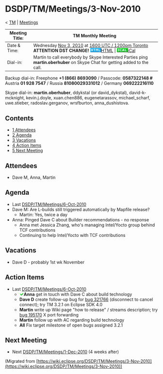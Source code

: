 

DSDP/TM/Meetings/3-Nov-2010
===========================

< [TM](./TM "DSDP/TM")‎ | [Meetings](./Meetings "DSDP/TM/Meetings")

| Meeting Title: | **TM Monthly Meeting** |
| --- | --- |
| Date & Time: | Wednesday [Nov 3, 2010](/index.php?title=Nov_3,_2010&action=edit&redlink=1 "Nov 3, 2010 (page does not exist)") at [1600 UTC / 1200pm Toronto](http://www.timeanddate.com/worldclock/fixedtime.html?month=11&day=3&year=2010&hour=16&min=00&sec=0&p1=0) **ATTENTION DST CHANGE!**   ![Html.gif](./images/Html.gif)[HTML](http://www.google.com/calendar/embed?src=vn70im36r00qeusu8nme50cils@group.calendar.google.com&ctz=Canada/Toronto) \| ![Ical.gif](./images/Ical.gif)[iCal](http://www.google.com/calendar/ical/vn70im36r00qeusu8nme50cils@group.calendar.google.com/public/basic.ics) |
| Dial-in: | Martin to call everybody by Skype   Interested Parties ping **martin.oberhuber** on Skype Chat for getting added to the call. |

Backup dial-in: Freephone **+1 (866) 8693090** / Passcode: **0587322148 #**  
Austria **01 928 7547** / Russia **81080029331012** / Germany **069222216110**

Skype dial-in: **martin.oberhuber**, ddykstal (or david\_dykstal), david-k-mcknight, kevin.j.doyle, xuan.chen886, eugenetarassov, michael\_scharf, uwe.stieber, radoslav.gerganov, wrsfburton, anna_dushistova.  

Contents
--------

*   [1 Attendees](#Attendees)
*   [2 Agenda](#Agenda)
*   [3 Vacations](#Vacations)
*   [4 Action Items](#Action-Items)
*   [5 Next Meeting](#Next-Meeting)

Attendees
---------

*   Dave M, Anna, Martin

Agenda
------

*   Last [DSDP/TM/Meetings/6-Oct-2010](/DSDP/TM/Meetings/6-Oct-2010 "DSDP/TM/Meetings/6-Oct-2010")
*   Dave M: Are L-builds still triggered automatically by Mapfile release?
    *   Martin: Yes, twice a day
*   Anna: Pinged Dave C about Builder recommendations - no response
    *   Anna met Jessica Zhang, who's managing Intel/Yocto group behind TCF contributions
    *   Continuing to help Intel/Yocto with TCF contributions

Vacations
---------

*   Dave D - probably 1st wk November

Action Items
------------

*   Last [DSDP/TM/Meetings/6-Oct-2010](/DSDP/TM/Meetings/6-Oct-2010 "DSDP/TM/Meetings/6-Oct-2010")
    *   ![Ok green.gif](./images/Ok_green.gif)**Anna** get in touch with Dave C about build technology
    *   **Dave D** create follow-up bug for [bug 321766](https://bugs.eclipse.org/bugs/show_bug.cgi?id=321766) (disconnect to cancel connect); try TM 3.2.1 on Eclipse SDK 4.0
    *   **Martin** write up Wiki page "how to release" / streams description; try [bug 195170](https://bugs.eclipse.org/bugs/show_bug.cgi?id=195170) X port forwarding
    *   **Martin** follow up with AC regarding build technology
    *   **All** Fix target milestone of open bugs assigned 3.2.1

Next Meeting
------------

*   Next [DSDP/TM/Meetings/1-Dec-2010](/DSDP/TM/Meetings/1-Dec-2010 "DSDP/TM/Meetings/1-Dec-2010") (4 weeks after)


(Migrated from [https://wiki.eclipse.org/DSDP/TM/Meetings/3-Nov-2010](https://wiki.eclipse.org/DSDP/TM/Meetings/3-Nov-2010))